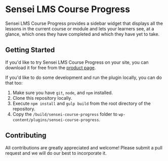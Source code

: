 # Sensei LMS Course Progress

Sensei LMS Course Progress provides a sidebar widget that displays all the lessons in the current course or module and lets your learners see, at a glance, which ones they have completed and which they have yet to take.

## Getting Started

If you'd like to try Sensei LMS Course Progress on your site, you can download it for free from the [product page](https://woocommerce.com/products/sensei-course-progress/).

If you'd like to do some development and run the plugin locally, you can do that too:

1.	Make sure you have `git`, `node`, and `npm` installed.
2.	Clone this repository locally.
3.	Execute `npm install` and `gulp build` from the root directory of the repository.
4.	Copy the `/build/sensei-course-progress` folder to `wp-content/plugins/sensei-course-progress`.

## Contributing
All contributions are greatly appreciated and welcome! Please submit a pull request and we will do our best to incorporate it.
